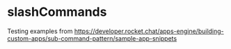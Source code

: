 # slashCommands

Testing examples from https://developer.rocket.chat/apps-engine/building-custom-apps/sub-command-pattern/sample-app-snippets
